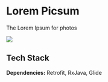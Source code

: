 
# Lorem Picsum

The Lorem Ipsum for photos

![](https://i.imgur.com/HbLKOet.png)

## Tech Stack

**Dependencies:** Retrofit, RxJava, Glide




